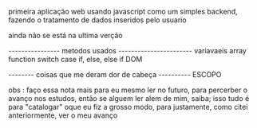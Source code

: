 primeira aplicação web usando javascript como um simples backend, fazendo o tratamento de dados inseridos pelo usuario

ainda não se está na ultima verção

---------------- metodos usados -----------------------
variavaeis
array 
function
switch case
if, else, else if
DOM

-------- coisas que me deram dor de cabeça ----------
ESCOPO

obs : faço essa nota mais para eu mesmo ler no futuro, para percerber o avanço nos estudos, então se alguem ler alem de mim, saiba;
isso tudo é para "catalogar" oque eu fiz a grosso modo, para justamente, como citei anteriormente, ver o meu avanço
